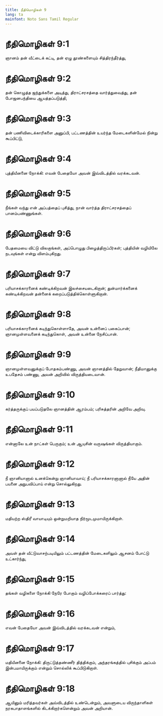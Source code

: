 ```yaml
---
title: நீதிமொழிகள் 9
lang: ta
mainfont: Noto Sans Tamil Regular
---
```


# நீதிமொழிகள் 9:1

ஞானம் தன் வீட்டைக் கட்டி, தன் ஏழு தூண்களையும் சித்திரந்தீர்த்து,

# நீதிமொழிகள் 9:2

தன் கொழுத்த ஜந்துக்களை அடித்து, திராட்சரசத்தை வார்த்துவைத்து, தன் போஜனபந்தியை ஆயத்தப்படுத்தி,

# நீதிமொழிகள் 9:3

தன் பணிவிடைக்காரிகளை அனுப்பி, பட்டணத்தின் உயர்ந்த மேடைகளின்மேல் நின்று கூப்பிட்டு,

# நீதிமொழிகள் 9:4

புத்தியீனனை நோக்கி: எவன் பேதையோ அவன் இவ்விடத்தில் வரக்கடவன்.

# நீதிமொழிகள் 9:5

நீங்கள் வந்து என் அப்பத்தைப் புசித்து, நான் வார்த்த திராட்சரசத்தைப் பானம்பண்ணுங்கள்.

# நீதிமொழிகள் 9:6

பேதமையை விட்டு விலகுங்கள், அப்பொழுது பிழைத்திருப்பீர்கள்; புத்தியின் வழியிலே நடவுங்கள் என்று விளம்புகிறது.

# நீதிமொழிகள் 9:7

பரியாசக்காரனைக் கண்டிக்கிறவன் இலச்சையடைகிறான்; துன்மார்க்கனைக் கண்டிக்கிறவன் தன்னைக் கறைப்படுத்திக்கொள்ளுகிறான்.

# நீதிமொழிகள் 9:8

பரியாசக்காரனைக் கடிந்துகொள்ளாதே, அவன் உன்னைப் பகைப்பான்; ஞானமுள்ளவனைக் கடிந்துகொள், அவன் உன்னை நேசிப்பான்.

# நீதிமொழிகள் 9:9

ஞானமுள்ளவனுக்குப் போதகம்பண்ணு, அவன் ஞானத்தில் தேறுவான்; நீதிமானுக்கு உபதேசம் பண்ணு, அவன் அறிவில் விருத்தியடைவான்.

# நீதிமொழிகள் 9:10

கர்த்தருக்குப் பயப்படுதலே ஞானத்தின் ஆரம்பம்; பரிசுத்தரின் அறிவே அறிவு.

# நீதிமொழிகள் 9:11

என்னாலே உன் நாட்கள் பெருகும்; உன் ஆயுசின் வருஷங்கள் விருத்தியாகும்.

# நீதிமொழிகள் 9:12

நீ ஞானியானால் உனக்கென்று ஞானியாவாய்; நீ பரியாசக்காரனானால் நீயே அதின் பயனை அநுபவிப்பாய் என்று சொல்லுகிறது.

# நீதிமொழிகள் 9:13

மதியற்ற ஸ்திரீ வாயாடியும் ஒன்றுமறியாத நிர்மூடமுமாயிருக்கிறாள்.

# நீதிமொழிகள் 9:14

அவள் தன் வீட்டுவாசற்படியிலும் பட்டணத்தின் மேடைகளிலும் ஆசனம் போட்டு உட்கார்ந்து,

# நீதிமொழிகள் 9:15

தங்கள் வழிகளை நோக்கி நேரே போகும் வழிப்போக்கரைப் பார்த்து:

# நீதிமொழிகள் 9:16

எவன் பேதையோ அவன் இவ்விடத்தில் வரக்கடவன் என்றும்,

# நீதிமொழிகள் 9:17

மதியீனனை நோக்கி: திருட்டுத்தண்ணீர் தித்திக்கும், அந்தரங்கத்தில் புசிக்கும் அப்பம் இன்பமாயிருக்கும் என்றும் சொல்லிக் கூப்பிடுகிறாள்.

# நீதிமொழிகள் 9:18

ஆயினும் மரித்தவர்கள் அவ்விடத்தில் உண்டென்றும், அவளுடைய விருந்தாளிகள் நரகபாதாளங்களில் கிடக்கிறார்களென்றும் அவன் அறியான்.

